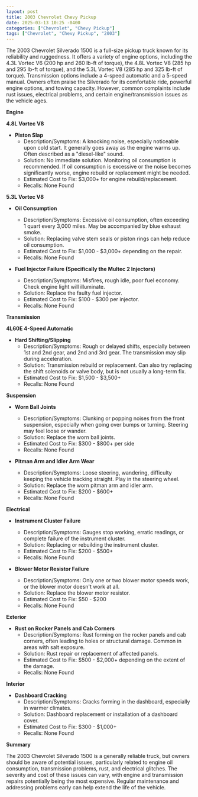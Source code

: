 ```yaml
---
layout: post
title: 2003 Chevrolet Chevy Pickup
date: 2025-03-13 10:25 -0400
categories: ["Chevrolet", "Chevy Pickup"]
tags: ["Chevrolet", "Chevy Pickup", "2003"]
---
```

The 2003 Chevrolet Silverado 1500 is a full-size pickup truck known for its reliability and ruggedness. It offers a variety of engine options, including the 4.3L Vortec V6 (200 hp and 260 lb-ft of torque), the 4.8L Vortec V8 (285 hp and 295 lb-ft of torque), and the 5.3L Vortec V8 (285 hp and 325 lb-ft of torque). Transmission options include a 4-speed automatic and a 5-speed manual. Owners often praise the Silverado for its comfortable ride, powerful engine options, and towing capacity. However, common complaints include rust issues, electrical problems, and certain engine/transmission issues as the vehicle ages.

**Engine**

**4.8L Vortec V8**

*   **Piston Slap**
    *   Description/Symptoms: A knocking noise, especially noticeable upon cold start. It generally goes away as the engine warms up. Often described as a "diesel-like" sound.
    *   Solution: No immediate solution. Monitoring oil consumption is recommended. If oil consumption is excessive or the noise becomes significantly worse, engine rebuild or replacement might be needed.
    *   Estimated Cost to Fix: $3,000+ for engine rebuild/replacement.
    *   Recalls: None Found

**5.3L Vortec V8**

*   **Oil Consumption**
    *   Description/Symptoms: Excessive oil consumption, often exceeding 1 quart every 3,000 miles. May be accompanied by blue exhaust smoke.
    *   Solution: Replacing valve stem seals or piston rings can help reduce oil consumption.
    *   Estimated Cost to Fix: $1,000 - $3,000+ depending on the repair.
    *   Recalls: None Found

*   **Fuel Injector Failure (Specifically the Multec 2 Injectors)**
    *   Description/Symptoms: Misfires, rough idle, poor fuel economy. Check engine light will illuminate.
    *   Solution: Replace the faulty fuel injector.
    *   Estimated Cost to Fix: $100 - $300 per injector.
    *   Recalls: None Found

**Transmission**

**4L60E 4-Speed Automatic**

*   **Hard Shifting/Slipping**
    *   Description/Symptoms: Rough or delayed shifts, especially between 1st and 2nd gear, and 2nd and 3rd gear. The transmission may slip during acceleration.
    *   Solution: Transmission rebuild or replacement. Can also try replacing the shift solenoids or valve body, but is not usually a long-term fix.
    *   Estimated Cost to Fix: $1,500 - $3,500+
    *   Recalls: None Found

**Suspension**

*   **Worn Ball Joints**
    *   Description/Symptoms: Clunking or popping noises from the front suspension, especially when going over bumps or turning. Steering may feel loose or wander.
    *   Solution: Replace the worn ball joints.
    *   Estimated Cost to Fix: $300 - $800+ per side
    *   Recalls: None Found

*   **Pitman Arm and Idler Arm Wear**
    *   Description/Symptoms: Loose steering, wandering, difficulty keeping the vehicle tracking straight. Play in the steering wheel.
    *   Solution: Replace the worn pitman arm and idler arm.
    *   Estimated Cost to Fix: $200 - $600+
    *   Recalls: None Found

**Electrical**

*   **Instrument Cluster Failure**
    *   Description/Symptoms: Gauges stop working, erratic readings, or complete failure of the instrument cluster.
    *   Solution: Replacing or rebuilding the instrument cluster.
    *   Estimated Cost to Fix: $200 - $500+
    *   Recalls: None Found

*   **Blower Motor Resistor Failure**
    *   Description/Symptoms: Only one or two blower motor speeds work, or the blower motor doesn't work at all.
    *   Solution: Replace the blower motor resistor.
    *   Estimated Cost to Fix: $50 - $200
    *   Recalls: None Found

**Exterior**

*   **Rust on Rocker Panels and Cab Corners**
    *   Description/Symptoms: Rust forming on the rocker panels and cab corners, often leading to holes or structural damage. Common in areas with salt exposure.
    *   Solution: Rust repair or replacement of affected panels.
    *   Estimated Cost to Fix: $500 - $2,000+ depending on the extent of the damage.
    *   Recalls: None Found

**Interior**

*   **Dashboard Cracking**
    *   Description/Symptoms: Cracks forming in the dashboard, especially in warmer climates.
    *   Solution: Dashboard replacement or installation of a dashboard cover.
    *   Estimated Cost to Fix: $300 - $1,000+
    *   Recalls: None Found

**Summary**

The 2003 Chevrolet Silverado 1500 is a generally reliable truck, but owners should be aware of potential issues, particularly related to engine oil consumption, transmission problems, rust, and electrical glitches. The severity and cost of these issues can vary, with engine and transmission repairs potentially being the most expensive. Regular maintenance and addressing problems early can help extend the life of the vehicle.


